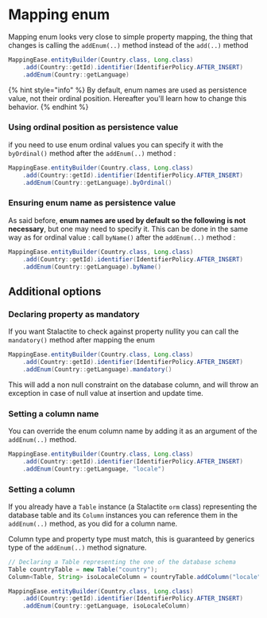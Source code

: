 # Mapping enum

Mapping enum looks very close to simple property mapping, the thing that changes is calling the `addEnum(..)` method instead of the `add(..)` method

```java
MappingEase.entityBuilder(Country.class, Long.class)
    .add(Country::getId).identifier(IdentifierPolicy.AFTER_INSERT)
    .addEnum(Country::getLanguage)
```

{% hint style="info" %}
By default, enum names are used as persistence value, not their ordinal position. Hereafter you'll learn how to change this behavior.
{% endhint %}

### Using ordinal position as persistence value

if you need to use enum ordinal values you can specify it with the `byOrdinal()` method after the `addEnum(..)` method :

```java
MappingEase.entityBuilder(Country.class, Long.class)
    .add(Country::getId).identifier(IdentifierPolicy.AFTER_INSERT)
    .addEnum(Country::getLanguage).byOrdinal()
```

### Ensuring enum name as persistence value

As said before, **enum names are used by default so the following is not necessary**, but one may need to specify it. This can be done in the same way as for ordinal value : call `byName()` after the `addEnum(..)` method :

```java
MappingEase.entityBuilder(Country.class, Long.class)
    .add(Country::getId).identifier(IdentifierPolicy.AFTER_INSERT)
    .addEnum(Country::getLanguage).byName()
```

## Additional options

### Declaring property as mandatory

If you want Stalactite to check against property nullity you can call the `mandatory()` method after mapping the enum

```java
MappingEase.entityBuilder(Country.class, Long.class)
    .add(Country::getId).identifier(IdentifierPolicy.AFTER_INSERT)
    .addEnum(Country::getLanguage).mandatory()
```

This will add a non null constraint on the database column, and will throw an exception in case of null value at insertion and update time.

### Setting a column name

You can override the enum column name by adding it as an argument of the `addEnum(..)` method.&#x20;

```java
MappingEase.entityBuilder(Country.class, Long.class)
    .add(Country::getId).identifier(IdentifierPolicy.AFTER_INSERT)
    .addEnum(Country::getLanguage, "locale")
```

### Setting a column

If you already have a `Table` instance (a Stalactite `orm` class) representing the database table and its `Column` instances you can reference them in the `addEnum(..)` method, as you did for a column name.

Column type and property type must match, this is guaranteed by generics type of the `addEnum(..)` method signature.

```java
// Declaring a Table representing the one of the database schema
Table countryTable = new Table("country");
Column<Table, String> isoLocaleColumn = countryTable.addColumn("locale", Locale.class);

MappingEase.entityBuilder(Country.class, Long.class)
    .add(Country::getId).identifier(IdentifierPolicy.AFTER_INSERT)
    .addEnum(Country::getLanguage, isoLocaleColumn)
```
